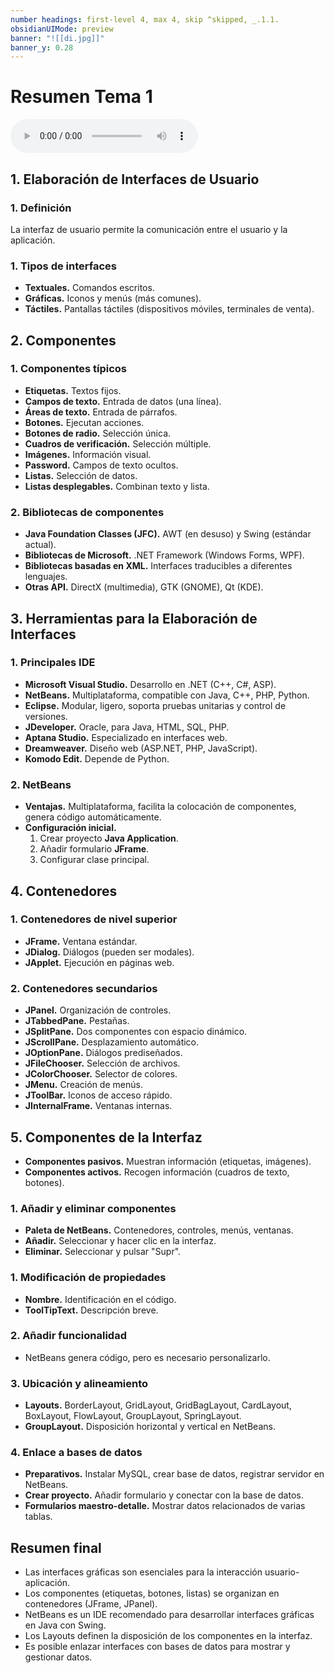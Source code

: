 ```yaml
---
number headings: first-level 4, max 4, skip ^skipped, _.1.1.
obsidianUIMode: preview
banner: "![[di.jpg]]"
banner_y: 0.28
---
```


# Resumen Tema 1

![Lectura MP3](DAM/Desarrollo%20de%20Interfaces/Teoría/Lecturas/Lectura_Resumen_Tema_1.mp3)

## 1. Elaboración de Interfaces de Usuario
### 1. **Definición**

La interfaz de usuario permite la comunicación entre el usuario y la aplicación.

### 1. **Tipos de interfaces**
- **Textuales.** Comandos escritos.
- **Gráficas.** Iconos y menús (más comunes).
- **Táctiles.** Pantallas táctiles (dispositivos móviles, terminales de venta).

## 2. Componentes 
### 1. **Componentes típicos**
- **Etiquetas.** Textos fijos.
- **Campos de texto.** Entrada de datos (una línea).
- **Áreas de texto.** Entrada de párrafos.
- **Botones.** Ejecutan acciones.
- **Botones de radio.** Selección única.
- **Cuadros de verificación.** Selección múltiple.
- **Imágenes.** Información visual.
- **Password.** Campos de texto ocultos.
- **Listas.** Selección de datos.
- **Listas desplegables.** Combinan texto y lista.
### 2. **Bibliotecas de componentes**
- **Java Foundation Classes (JFC).** AWT (en desuso) y Swing (estándar actual).
- **Bibliotecas de Microsoft.** .NET Framework (Windows Forms, WPF).
- **Bibliotecas basadas en XML.** Interfaces traducibles a diferentes lenguajes.
- **Otras API.** DirectX (multimedia), GTK (GNOME), Qt (KDE).

## 3. Herramientas para la Elaboración de Interfaces
### 1. **Principales IDE**
- **Microsoft Visual Studio.** Desarrollo en .NET (C++, C#, ASP).
- **NetBeans.** Multiplataforma, compatible con Java, C++, PHP, Python.
- **Eclipse.** Modular, ligero, soporta pruebas unitarias y control de versiones.
- **JDeveloper.** Oracle, para Java, HTML, SQL, PHP.
- **Aptana Studio.** Especializado en interfaces web.
- **Dreamweaver.** Diseño web (ASP.NET, PHP, JavaScript).
- **Komodo Edit.** Depende de Python.
### 2. **NetBeans**
- **Ventajas.** Multiplataforma, facilita la colocación de componentes, genera código automáticamente.
- **Configuración inicial.**
  1. Crear proyecto **Java Application**.
  2. Añadir formulario **JFrame**.
  3. Configurar clase principal.

## 4. Contenedores
### 1. **Contenedores de nivel superior**
- **JFrame.** Ventana estándar.
- **JDialog.** Diálogos (pueden ser modales).
- **JApplet.** Ejecución en páginas web.

### 2. **Contenedores secundarios**
- **JPanel.** Organización de controles.
- **JTabbedPane.** Pestañas.
- **JSplitPane.** Dos componentes con espacio dinámico.
- **JScrollPane.** Desplazamiento automático.
- **JOptionPane.** Diálogos prediseñados.
- **JFileChooser.** Selección de archivos.
- **JColorChooser.** Selector de colores.
- **JMenu.** Creación de menús.
- **JToolBar.** Iconos de acceso rápido.
- **JInternalFrame.** Ventanas internas.
## 5. Componentes de la Interfaz
- **Componentes pasivos.** Muestran información (etiquetas, imágenes).
- **Componentes activos.** Recogen información (cuadros de texto, botones).
### 1. **Añadir y eliminar componentes**
- **Paleta de NetBeans.** Contenedores, controles, menús, ventanas.
- **Añadir.** Seleccionar y hacer clic en la interfaz.
- **Eliminar.** Seleccionar y pulsar "Supr".
### 1. **Modificación de propiedades**
- **Nombre.** Identificación en el código.
- **ToolTipText.** Descripción breve.
### 2. **Añadir funcionalidad**
- NetBeans genera código, pero es necesario personalizarlo.
### 3. **Ubicación y alineamiento**
- **Layouts.** BorderLayout, GridLayout, GridBagLayout, CardLayout, BoxLayout, FlowLayout, GroupLayout, SpringLayout.
- **GroupLayout.** Disposición horizontal y vertical en NetBeans.
### 4. **Enlace a bases de datos**
- **Preparativos.** Instalar MySQL, crear base de datos, registrar servidor en NetBeans.
- **Crear proyecto.** Añadir formulario y conectar con la base de datos.
- **Formularios maestro-detalle.** Mostrar datos relacionados de varias tablas.
## Resumen final
- Las interfaces gráficas son esenciales para la interacción usuario-aplicación.
- Los componentes (etiquetas, botones, listas) se organizan en contenedores (JFrame, JPanel).
- NetBeans es un IDE recomendado para desarrollar interfaces gráficas en Java con Swing.
- Los Layouts definen la disposición de los componentes en la interfaz.
- Es posible enlazar interfaces con bases de datos para mostrar y gestionar datos.
